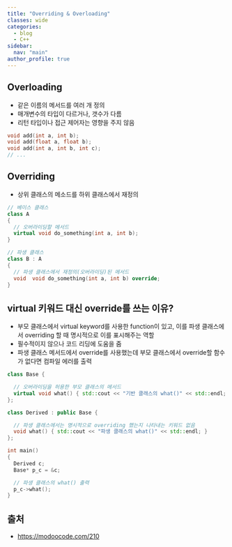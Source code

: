 ```yaml
---
title: "Overriding & Overloading"
classes: wide
categories: 
  - blog
  - C++
sidebar:
  nav: "main"
author_profile: true
---
```


## Overloading 
* 같은 이름의 메서드를 여러 개 정의 
* 매개변수의 타입이 다르거나, 갯수가 다름 
* 리턴 타입이나 접근 제어자는 영향을 주지 않음

```c++
void add(int a, int b);
void add(float a, float b);
void add(int a, int b, int c);
// ...
```

## Overriding 
* 상위 클래스의 메소드를 하위 클래스에서 재정의

```c++
// 베이스 클래스
class A
{
  // 오버라이딩할 메서드
  virtual void do_something(int a, int b);
}

// 파생 클래스
class B : A
{
  // 파생 클래스에서 재정의(오버라이딩)된 메서드
  void  void do_something(int a, int b) override;
}
```

## virtual 키워드 대신 override를 쓰는 이유?
* 부모 클래스에서 virtual keyword를 사용한 function이 있고, 이를 파생 클래스에서 overriding 할 때 명시적으로 이를 표시해주는 역할
* 필수적이지 않으나 코드 리딩에 도움을 줌
* 파생 클래스 메서드에서 override를 사용했는데 부모 클래스에서 override할 함수가 없다면 컴파일 에러를 출력

```c++
class Base {

  // 오버라이딩을 허용한 부모 클래스의 메서드
  virtual void what() { std::cout << "기반 클래스의 what()" << std::endl; }
};

class Derived : public Base {

  // 파생 클래스에서는 명시적으로 overriding 했는지 나타내는 키워드 없음
  void what() { std::cout << "파생 클래스의 what()" << std::endl; }
};

int main()
{
  Derived c;
  Base* p_c = &c;

  // 파생 클래스의 what() 출력
  p_c->what();    
}
```

## 출처
* <https://modoocode.com/210>